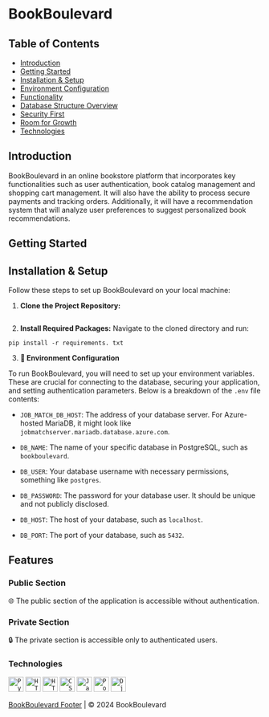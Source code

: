 # BookBoulevard

## Table of Contents
- [Introduction](#introduction)
- [Getting Started](#getting-started)
- [Installation & Setup](#installation--setup)
- [Environment Configuration](#environment-configuration)
- [Functionality](#functionality)
- [Database Structure Overview](#database-structure-overview)
- [Security First](#security-first)
- [Room for Growth](#room-for-growth)
- [Technologies](#technologies)

## Introduction
BookBoulevard in an online bookstore platform that incorporates key functionalities such as user authentication, book catalog management and shopping cart management. It will also have the ability to process secure payments and tracking orders. 
Additionally, it will have a recommendation system that will analyze user preferences to suggest personalized book recommendations. 


## Getting Started

## Installation & Setup

Follow these steps to set up BookBoulevard on your local machine:

1. **Clone the Project Repository:**

```

```
2. **Install Required Packages:**
Navigate to the cloned directory and run:

```
pip install -r requirements. txt
```



3. **💾 Environment Configuration**

To run BookBoulevard, you will need to set up your environment variables. These are crucial for connecting to the database, securing your application, and setting authentication parameters. Below is a breakdown of the `.env` file contents:

- `JOB_MATCH_DB_HOST`: The address of your database server. For Azure-hosted MariaDB, it might look like `jobmatchserver.mariadb.database.azure.com`.

- `DB_NAME`: The name of your specific database in PostgreSQL, such as `bookboulevard`.

- `DB_USER`: Your database username with necessary permissions, something like `postgres`.

- `DB_PASSWORD`: The password for your database user. It should be unique and not publicly disclosed.

- `DB_HOST`: The host of your database, such as `localhost`.

- `DB_PORT`: The port of your database, such as `5432`.


## Features

### Public Section
🌐 The public section of the application is accessible without authentication.

### Private Section
🔒 The private section is accessible only to authenticated users.

#### 

#### 


#### 



  
### Technologies
<div align="left">
	<code><img width="30" src="https://user-images.githubusercontent.com/25181517/183423507-c056a6f9-1ba8-4312-a350-19bcbc5a8697.png" alt="Python" title="Python"/></code>
    <code><img width="30" src="https://user-images.githubusercontent.com/25181517/192107854-765620d7-f909-4953-a6da-36e1ef69eea6.png" alt="HTTP" title="HTTP"/></code>
	<code><img width="30" src="https://user-images.githubusercontent.com/25181517/192158954-f88b5814-d510-4564-b285-dff7d6400dad.png" alt="HTML" title="HTML"/></code>
	<code><img width="30" src="https://user-images.githubusercontent.com/25181517/183898674-75a4a1b1-f960-4ea9-abcb-637170a00a75.png" alt="CSS" title="CSS"/></code>
	<code><img width="30" src="https://user-images.githubusercontent.com/25181517/117447155-6a868a00-af3d-11eb-9cfe-245df15c9f3f.png" alt="JavaScript" title="JavaScript"/></code>
	<code><img width="30" src="https://www.vectorlogo.zone/logos/postgresql/postgresql-ar21.svg" alt="PostgreSQL" title="PostgreSQL"/></code>
  	<code><img width="30" src="https://static.djangoproject.com/img/logos/django-logo-positive.png" alt="Django" title="Django"/></code>
</div>




[BookBoulevard Footer](#) | © 2024 BookBoulevard
